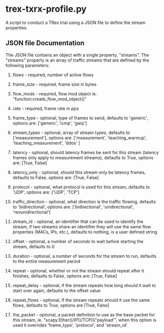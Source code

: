 # trex-txrx-profile.py
A script to conduct a TRex trial using a JSON file to define the stream properties.

## JSON file Documentation

The JSON file contains an object with a single property, "streams".
The "streams" property is an array of traffic streams that are defined
by the following parameters:

1. flows - required, number of active flows

2. frame_size - required, frame size in bytes

3. flow_mods - required, flow mod object ie. "function:create_flow_mod_object(<flows to use>)"

4. rate - required, frame rate in pps

5. frame_type - optional, type of frames to send, defaults to 'generic', options are: ['generic', 'icmp', 'garp']

6. stream_types - optional, array of stream types, defaults to ['measurement'], options are: ['measurement', 'teaching_warmup', 'teaching_measurement', 'ddos' ]

7. latency - optional, should latency frames be sent for this stream (latency frames only apply to measurement streams), defaults to True, options are: [True, False]

8. latency_only - optional, should this stream only be latency frames, defaults to False, options are: [True, False]

9. protocol - optional, what protocol is used for this stream, defaults to 'UDP', options are: ['UDP', 'TCP']

10. traffic_direction - optional, what direction is the traffic flowing, defaults to 'bidirectional', options are: ['bidirectional', 'unidirectional', 'revunidirectional']

11. stream_id - optional, an identifier that can be used to identify the stream, if two streams share an identifier they will use the same flow properties (MACs, IPs, etc.), defaults to nothing, is a user defined string

12. offset - optional, a number of seconds to wait before starting the stream, defaults to 0

13. duration - optional, a number of seconds for the stream to run, defaults to the entire measurement period

14. repeat - optional, whether or not the stream should repeat after it finishes, defaults to False, options are: [True, False]

15. repeat_delay - optional, if the stream repeats how long should it wait to start over again, defaults to the offset value

16. repeat_flows - optional, if the stream repeats should it use the same flows, defaults to True, options are [True, False]

17. the_packet - optional, a packet definition to use as the base packet for this stream, ie. "scapy:Ether()/IP()/TCP()/'payload'", when this option is used it overrides 'frame_type', 'protocol', and 'stream_id'.
